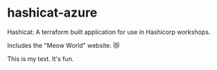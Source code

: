 # hashicat-azure
Hashicat: A terraform built application for use in Hashicorp workshops.

Includes the "Meow World" website. 😻

This is my text. It's fun. 
